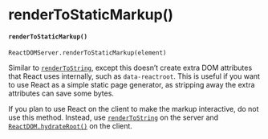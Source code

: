 # renderToStaticMarkup()

#### `renderToStaticMarkup()` <a href="#rendertostaticmarkup" id="rendertostaticmarkup"></a>

```
ReactDOMServer.renderToStaticMarkup(element)
```

Similar to [`renderToString`](https://devdocs.io/react/react-dom-server#rendertostring), except this doesn’t create extra DOM attributes that React uses internally, such as `data-reactroot`. This is useful if you want to use React as a simple static page generator, as stripping away the extra attributes can save some bytes.

If you plan to use React on the client to make the markup interactive, do not use this method. Instead, use [`renderToString`](https://devdocs.io/react/react-dom-server#rendertostring) on the server and [`ReactDOM.hydrateRoot()`](https://devdocs.io/react/react-dom-client#hydrateroot) on the client.
